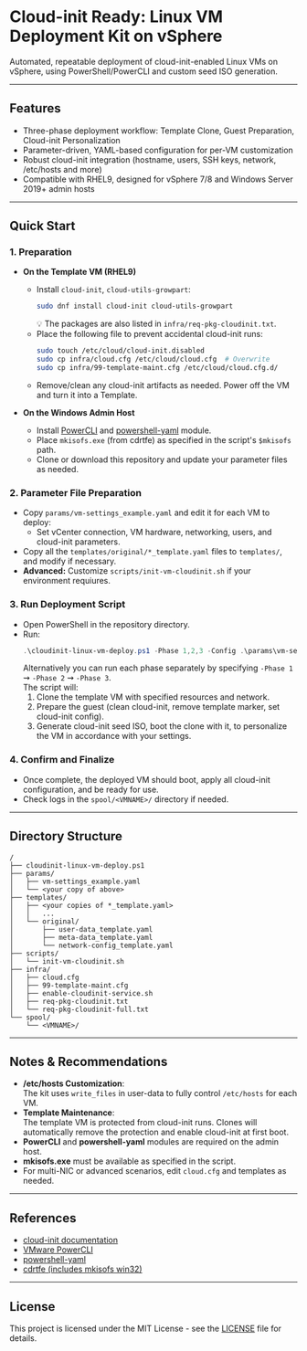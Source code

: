 # Cloud-init Ready: Linux VM Deployment Kit on vSphere

Automated, repeatable deployment of cloud-init-enabled Linux VMs on vSphere, using PowerShell/PowerCLI and custom seed ISO generation.

---

## Features

- Three-phase deployment workflow: Template Clone, Guest Preparation, Cloud-init Personalization
- Parameter-driven, YAML-based configuration for per-VM customization
- Robust cloud-init integration (hostname, users, SSH keys, network, /etc/hosts and more)
- Compatible with RHEL9, designed for vSphere 7/8 and Windows Server 2019+ admin hosts

---

## Quick Start

### 1. Preparation

- **On the Template VM (RHEL9)**
  - Install `cloud-init`, `cloud-utils-growpart`:
    ```sh
    sudo dnf install cloud-init cloud-utils-growpart
    ```
    💡 The packages are also listed in `infra/req-pkg-cloudinit.txt`.
  - Place the following file to prevent accidental cloud-init runs:
    ```sh
    sudo touch /etc/cloud/cloud-init.disabled
    sudo cp infra/cloud.cfg /etc/cloud/cloud.cfg  # Overwrite
    sudo cp infra/99-template-maint.cfg /etc/cloud/cloud.cfg.d/
    ```
  - Remove/clean any cloud-init artifacts as needed. Power off the VM and turn it into a Template.

- **On the Windows Admin Host**
  - Install [PowerCLI](https://developer.vmware.com/powercli) and [powershell-yaml](https://github.com/cloudbase/powershell-yaml) module.
  - Place `mkisofs.exe` (from cdrtfe) as specified in the script's `$mkisofs` path.
  - Clone or download this repository and update your parameter files as needed.

### 2. Parameter File Preparation

- Copy `params/vm-settings_example.yaml` and edit it for each VM to deploy:
  - Set vCenter connection, VM hardware, networking, users, and cloud-init parameters.
- Copy all the `templates/original/*_template.yaml` files to `templates/`, and modify if necessary.
- **Advanced:** Customize `scripts/init-vm-cloudinit.sh` if your environment requiures.

### 3. Run Deployment Script

- Open PowerShell in the repository directory.
- Run:
    ```powershell
    .\cloudinit-linux-vm-deploy.ps1 -Phase 1,2,3 -Config .\params\vm-settings.yaml
    ```
    Alternatively you can run each phase separately by specifying `-Phase 1` ⇝ `-Phase 2` ⇝ `-Phase 3`.  
  The script will:
  1. Clone the template VM with specified resources and network.
  2. Prepare the guest (clean cloud-init, remove template marker, set cloud-init config).
  3. Generate cloud-init seed ISO, boot the clone with it, to personalize the VM in accordance with your settings.

### 4. Confirm and Finalize

- Once complete, the deployed VM should boot, apply all cloud-init configuration, and be ready for use.
- Check logs in the `spool/<VMNAME>/` directory if needed.

---

## Directory Structure

```
/
├── cloudinit-linux-vm-deploy.ps1
├── params/
│   ├── vm-settings_example.yaml
│   └── <your copy of above>
├── templates/
│   ├── <your copies of *_template.yaml>
│   │   ...
│   └── original/
│       ├── user-data_template.yaml
│       ├── meta-data_template.yaml
│       └── network-config_template.yaml
├── scripts/
│   └── init-vm-cloudinit.sh
├── infra/
│   ├── cloud.cfg
│   ├── 99-template-maint.cfg
│   ├── enable-cloudinit-service.sh
│   ├── req-pkg-cloudinit.txt
│   └── req-pkg-cloudinit-full.txt
└── spool/
    └── <VMNAME>/
```

---

## Notes & Recommendations

- **/etc/hosts Customization**:  
  The kit uses `write_files` in user-data to fully control `/etc/hosts` for each VM.
- **Template Maintenance**:  
  The template VM is protected from cloud-init runs. Clones will automatically remove the protection and enable cloud-init at first boot.
- **PowerCLI** and **powershell-yaml** modules are required on the admin host.
- **mkisofs.exe** must be available as specified in the script.
- For multi-NIC or advanced scenarios, edit `cloud.cfg` and templates as needed.

---

## References

- [cloud-init documentation](https://cloud-init.io/)
- [VMware PowerCLI](https://developer.vmware.com/powercli)
- [powershell-yaml](https://github.com/cloudbase/powershell-yaml)
- [cdrtfe (includes mkisofs win32)](https://sourceforge.net/projects/cdrtfe/)

---

## License

This project is licensed under the MIT License - see the [LICENSE](../../LICENSE) file for details.
